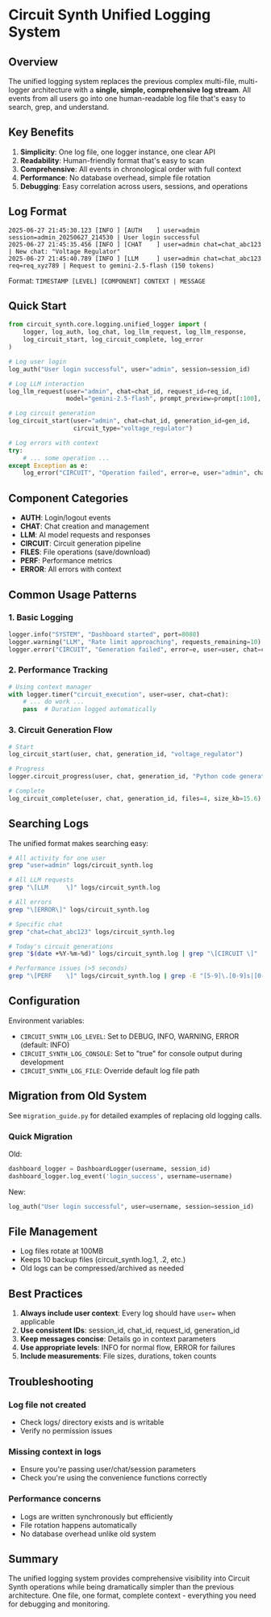 # Circuit Synth Unified Logging System

## Overview

The unified logging system replaces the previous complex multi-file, multi-logger architecture with a **single, simple, comprehensive log stream**. All events from all users go into one human-readable log file that's easy to search, grep, and understand.

## Key Benefits

1. **Simplicity**: One log file, one logger instance, one clear API
2. **Readability**: Human-friendly format that's easy to scan
3. **Comprehensive**: All events in chronological order with full context
4. **Performance**: No database overhead, simple file rotation
5. **Debugging**: Easy correlation across users, sessions, and operations

## Log Format

```
2025-06-27 21:45:30.123 [INFO ] [AUTH    ] user=admin session=admin_20250627_214530 | User login successful
2025-06-27 21:45:35.456 [INFO ] [CHAT    ] user=admin chat=chat_abc123 | New chat: "Voltage Regulator"
2025-06-27 21:45:40.789 [INFO ] [LLM     ] user=admin chat=chat_abc123 req=req_xyz789 | Request to gemini-2.5-flash (150 tokens)
```

Format: `TIMESTAMP [LEVEL] [COMPONENT] CONTEXT | MESSAGE`

## Quick Start

```python
from circuit_synth.core.logging.unified_logger import (
    logger, log_auth, log_chat, log_llm_request, log_llm_response,
    log_circuit_start, log_circuit_complete, log_error
)

# Log user login
log_auth("User login successful", user="admin", session=session_id)

# Log LLM interaction
log_llm_request(user="admin", chat=chat_id, request_id=req_id, 
                model="gemini-2.5-flash", prompt_preview=prompt[:100], tokens=150)

# Log circuit generation
log_circuit_start(user="admin", chat=chat_id, generation_id=gen_id, 
                  circuit_type="voltage_regulator")

# Log errors with context
try:
    # ... some operation ...
except Exception as e:
    log_error("CIRCUIT", "Operation failed", error=e, user="admin", chat=chat_id)
```

## Component Categories

- **AUTH**: Login/logout events
- **CHAT**: Chat creation and management
- **LLM**: AI model requests and responses
- **CIRCUIT**: Circuit generation pipeline
- **FILES**: File operations (save/download)
- **PERF**: Performance metrics
- **ERROR**: All errors with context

## Common Usage Patterns

### 1. Basic Logging
```python
logger.info("SYSTEM", "Dashboard started", port=8080)
logger.warning("LLM", "Rate limit approaching", requests_remaining=10)
logger.error("CIRCUIT", "Generation failed", error=e, user=user, chat=chat)
```

### 2. Performance Tracking
```python
# Using context manager
with logger.timer("circuit_execution", user=user, chat=chat):
    # ... do work ...
    pass  # Duration logged automatically
```

### 3. Circuit Generation Flow
```python
# Start
log_circuit_start(user, chat, generation_id, "voltage_regulator")

# Progress
logger.circuit_progress(user, chat, generation_id, "Python code generated", "1.2KB")

# Complete
log_circuit_complete(user, chat, generation_id, files=4, size_kb=15.6)
```

## Searching Logs

The unified format makes searching easy:

```bash
# All activity for one user
grep "user=admin" logs/circuit_synth.log

# All LLM requests
grep "\[LLM     \]" logs/circuit_synth.log

# All errors
grep "\[ERROR\]" logs/circuit_synth.log

# Specific chat
grep "chat=chat_abc123" logs/circuit_synth.log

# Today's circuit generations
grep "$(date +%Y-%m-%d)" logs/circuit_synth.log | grep "\[CIRCUIT \]"

# Performance issues (>5 seconds)
grep "\[PERF    \]" logs/circuit_synth.log | grep -E "[5-9]\.[0-9]s|[0-9]{2,}\.[0-9]s"
```

## Configuration

Environment variables:
- `CIRCUIT_SYNTH_LOG_LEVEL`: Set to DEBUG, INFO, WARNING, ERROR (default: INFO)
- `CIRCUIT_SYNTH_LOG_CONSOLE`: Set to "true" for console output during development
- `CIRCUIT_SYNTH_LOG_FILE`: Override default log file path

## Migration from Old System

See `migration_guide.py` for detailed examples of replacing old logging calls.

### Quick Migration

Old:
```python
dashboard_logger = DashboardLogger(username, session_id)
dashboard_logger.log_event('login_success', username=username)
```

New:
```python
log_auth("User login successful", user=username, session=session_id)
```

## File Management

- Log files rotate at 100MB
- Keeps 10 backup files (circuit_synth.log.1, .2, etc.)
- Old logs can be compressed/archived as needed

## Best Practices

1. **Always include user context**: Every log should have `user=` when applicable
2. **Use consistent IDs**: session_id, chat_id, request_id, generation_id
3. **Keep messages concise**: Details go in context parameters
4. **Use appropriate levels**: INFO for normal flow, ERROR for failures
5. **Include measurements**: File sizes, durations, token counts

## Troubleshooting

### Log file not created
- Check logs/ directory exists and is writable
- Verify no permission issues

### Missing context in logs
- Ensure you're passing user/chat/session parameters
- Check you're using the convenience functions correctly

### Performance concerns
- Logs are written synchronously but efficiently
- File rotation happens automatically
- No database overhead unlike old system

## Summary

The unified logging system provides comprehensive visibility into Circuit Synth operations while being dramatically simpler than the previous architecture. One file, one format, complete context - everything you need for debugging and monitoring.